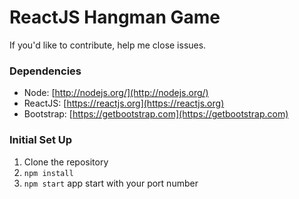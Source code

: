  # ReactJS Hangman Game 
 
 If you'd like to contribute, help me close issues.
  
 ### Dependencies

  - Node: [http://nodejs.org/](http://nodejs.org/)
  - ReactJS: [https://reactjs.org](https://reactjs.org)
  - Bootstrap: [https://getbootstrap.com](https://getbootstrap.com)

### Initial Set Up

1. Clone the repository
2. `npm install`
3. `npm start` app start with your port number
